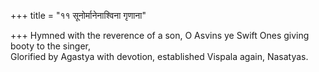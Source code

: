+++
title = "११ सूनोर्मानेनाश्विना गृणाना"

+++
Hymned with the reverence of a son, O Asvins ye Swift Ones giving booty to the singer,  
     Glorified by Agastya with devotion, established Vispala again, Nasatyas.